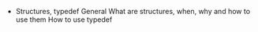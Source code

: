  - Structures, typedef
General
What are structures, when, why and how to use them
How to use typedef
